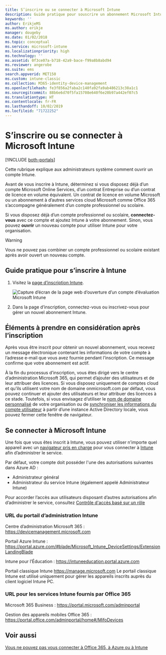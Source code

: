 ```yaml
---
title: S’inscrire ou se connecter à Microsoft Intune
description: Guide pratique pour souscrire un abonnement Microsoft Intune ou vous connecter et démarrer votre abonnement.
keywords: ''
author: ErikjeMS
ms.author: erikje
manager: dougeby
ms.date: 01/02/2018
ms.topic: conceptual
ms.service: microsoft-intune
ms.localizationpriority: high
ms.technology: ''
ms.assetid: 0f3ce07a-b718-42a9-bace-f99a8b8abd94
ms.reviewer: angerobe
ms.suite: ems
search.appverid: MET150
ms.custom: intune-classic
ms.collection: M365-identity-device-management
ms.openlocfilehash: fe3f856a2faba2c140fa92fa9ab486213c38a1c1
ms.sourcegitcommit: 88b6e6d70f5fa15708e640f6e20b97a442ef07c5
ms.translationtype: HT
ms.contentlocale: fr-FR
ms.lasthandoff: 10/02/2019
ms.locfileid: "71722252"
---
```

# <a name="sign-up-or-sign-in-to-microsoft-intune"></a>S’inscrire ou se connecter à Microsoft Intune

[!INCLUDE [both-portals](../../intune-classic/includes/note-for-both-portals.md)]

Cette rubrique explique aux administrateurs système comment ouvrir un compte Intune.

Avant de vous inscrire à Intune, déterminez si vous disposez déjà d’un compte Microsoft Online Services, d’un contrat Entreprise ou d’un contrat de licence en volume équivalent. Un contrat de licence en volume Microsoft ou un abonnement à d’autres services cloud Microsoft comme Office 365 s’accompagne généralement d’un compte professionnel ou scolaire.

Si vous disposez déjà d’un compte professionnel ou scolaire, **connectez-vous** avec ce compte et ajoutez Intune à votre abonnement. Sinon, vous pouvez **ouvrir** un nouveau compte pour utiliser Intune pour votre organisation.

>[!WARNING]
>Vous ne pouvez pas combiner un compte professionnel ou scolaire existant après avoir ouvert un nouveau compte.

## <a name="how-to-sign-up-for-intune"></a>Guide pratique pour s’inscrire à Intune

1. Visitez la [page d’inscription Intune](https://admin.microsoft.com/Signup/Signup.aspx?OfferId=40BE278A-DFD1-470a-9EF7-9F2596EA7FF9&dl=INTUNE_A&ali=1#0%20).

   ![Capture d’écran de la page web d’ouverture d’un compte d’évaluation Microsoft Intune](./media/account-sign-up/account-sign-up-site.png)

2. Dans la page d’inscription, connectez-vous ou inscrivez-vous pour gérer un nouvel abonnement Intune.

## <a name="post-sign-up-considerations"></a>Éléments à prendre en considération après l’inscription
Après vous être inscrit pour obtenir un nouvel abonnement, vous recevez un message électronique contenant les informations de votre compte à l’adresse e-mail que vous avez fournie pendant l’inscription. Ce message confirme que votre abonnement est actif.

À la fin du processus d’inscription, vous êtes dirigé vers le centre d’administration Microsoft 365, qui permet d’ajouter des utilisateurs et de leur attribuer des licences. Si vous disposez uniquement de comptes cloud et qu’ils utilisent votre nom de domaine onmicrosoft.com par défaut, vous pouvez continuer et ajouter des utilisateurs et leur attribuer des licences à ce stade. Toutefois, si vous envisagez d’utiliser le [nom de domaine personnalisé](custom-domain-name-configure.md) de votre organisation ou de [synchroniser les informations du compte utilisateur](users-add.md#sync-active-directory-and-add-users-to-intune) à partir d’une instance Active Directory locale, vous pouvez fermer cette fenêtre de navigateur.

## <a name="sign-in-to-microsoft-intune"></a>Se connecter à Microsoft Intune
Une fois que vous êtes inscrit à Intune, vous pouvez utiliser n’importe quel appareil avec un [navigateur pris en charge](supported-devices-browsers.md#intune-supported-web-browsers) pour vous connecter à [Intune](https://go.microsoft.com/fwlink/?linkid=2090973) afin d’administrer le service.

Par défaut, votre compte doit posséder l'une des autorisations suivantes dans Azure AD :
- Administrateur général
- Administrateur du service Intune (également appelé Administrateur Intune)

Pour accorder l’accès aux utilisateurs disposant d’autres autorisations afin d’administrer le service, consultez [Contrôle d'accès basé sur un rôle](role-based-access-control.md)

### <a name="intune-admin-portal-url"></a>URL du portail d’administration Intune

Centre d’administration Microsoft 365 : https://devicemanagement.microsoft.com

Portail Azure Intune : https://portal.azure.com/#blade/Microsoft_Intune_DeviceSettings/ExtensionLandingBlade

Intune pour l’Éducation : https://intuneeducation.portal.azure.com

Portail classique Intune https://manage.microsoft.com Le portail classique Intune est utilisé uniquement pour gérer les appareils inscrits auprès du client logiciel Intune PC.

### <a name="urls-for-intune-services-provided-by-office-365"></a>URL pour les services Intune fournis par Office 365

Microsoft 365 Business : https://portal.microsoft.com/adminportal

Gestion des appareils mobiles Office 365 : https://portal.office.com/adminportal/home#/MifoDevices

## <a name="see-also"></a>Voir aussi
[Vous ne pouvez pas vous connecter à Office 365, à Azure ou à Intune](https://support.microsoft.com/help/2412085)
